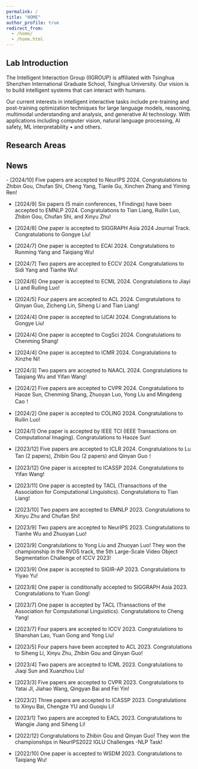 ```yaml
---
permalink: /
title: "HOME"
author_profile: true
redirect_from: 
  - /home/
  - /home.html
---
```


Lab Introduction
------
The Intelligent Interaction Group (IIGROUP) is affiliated with Tsinghua Shenzhen International Graduate School, Tsinghua University. Our vision is to build intelligent systems that can interact with humans.  

Our current interests in intelligent interactive tasks include pre-training and post-training optimization techniques for large language models, reasoning, multimodal understanding and analysis, and generative AI technology. With applications including computer vision, natural language processing, AI safety, ML interpretability • and others.

Research Areas
------

News
------
<div class="news-box">
- [2024/10] Five papers are accepted to NeurIPS 2024. Congratulations to Zhibin Gou, Chufan Shi, Cheng Yang, Tianle Gu, Xinchen Zhang and Yiming Ren! 

- [2024/9] Six papers (5 main conferences, 1 Findings) have been accepted to EMNLP 2024. Congratulations to Tian Liang, Ruilin Luo, Zhibin Gou, Chufan Shi, and Xinyu Zhu! 

- [2024/8] One paper is accepted to SIGGRAPH Asia 2024 Journal Track. Congratulations to Gongye Liu! 

- [2024/7] One paper is accepted to ECAI 2024. Congratulations to Runming Yang and Taiqiang Wu! 

- [2024/7] Two papers are accepted to ECCV 2024. Congratulations to Sidi Yang and Tianhe Wu! 

- [2024/6] One paper is accepted to ECML 2024. Congratulations to Jiayi Li and Ruiling Luo! 

- [2024/5] Four papers are accepted to ACL 2024. Congratulations to Qinyan Guo, Zicheng Lin, Siheng Li and Tian Liang! 

- [2024/4] One paper is accepted to IJCAI 2024. Congratulations to Gongye Liu! 

- [2024/4] One paper is accepted to CogSci 2024. Congratulations to Chenming Shang! 

- [2024/4] One paper is accepted to ICMR 2024. Congratulations to Xinzhe Ni! 

- [2024/3] Two papers are accepted to NAACL 2024. Congratulations to Taiqiang Wu and  Yifan Wang! 

- [2024/2] Five papers are accepted to CVPR 2024. Congratulations to Haoze Sun, Chenming Shang, Zhuoyan Luo, Yong Liu and  Mingdeng Cao！ 

- [2024/2] One paper is accepted to COLING 2024. Congratulations to Ruilin Luo! 

- [2024/1] One paper is accepted by IEEE TCI (IEEE Transactions on Computational Imaging). Congratulations to Haoze Sun! 

- [2023/12] Five papers are accepted to ICLR 2024. Congratulations to Lu Tan (2 papers), Zhibin Gou (2 papers) and Qinyan Guo！ 

- [2023/12] One paper is accepted to ICASSP 2024. Congratulations to Yifan  Wang! 

- [2023/11] One paper is accepted by TACL (Transactions of the Association for Computational Linguistics). Congratulations to Tian Liang! 

- [2023/10] Two papers are accepted to EMNLP 2023. Congratulations to Xinyu Zhu and  Chufan Shi! 

- [2023/9] Two papers are accepted to NeurIPS 2023. Congratulations to Tianhe Wu and  Zhuoyan Luo! 

- [2023/9] Congratulations to Yong Liu and Zhuoyan Luo!  They won the championship in the RVOS track, the 5th Large-Scale Video Object Segmentation Challenge of   ICCV 2023!

- [2023/9] One paper is accepted to SIGIR-AP 2023. Congratulations to Yiyao Yu! 

- [2023/8] One paper is conditionally accepted to SIGGRAPH Asia 2023. Congratulations to Yuan Gong! 

- [2023/7] One paper is accepted by TACL (Transactions of the Association for Computational Linguistics). Congratulations to Cheng Yang! 

- [2023/7] Four papers are accepted to ICCV 2023. Congratulations to Shanshan Lao, Yuan Gong and Yong Liu! 

- [2023/5] Four papers have been accepted to ACL 2023. Congratulations to Siheng Li, Xinyu Zhu, Zhibin Gou and Qinyan Guo! 

- [2023/4] Two papers are accepted to ICML 2023. Congratulations to Jiaqi Sun and Xuanzhou Liu! 

- [2023/3] Five papers are accepted to CVPR 2023. Congratulations to Yatai JI, Jiahao Wang, Qingyan Bai and Fei Yin! 

- [2023/2] Three papers are accepted to ICASSP 2023. Congratulations to Xinyu Bai, Chengze YU and Guoqiu Li! 

- [2023/1] Two papers are accepted to EACL 2023. Congratulations to Wangjie Jiang and Siheng Li! 

- [2022/12] Congratulations to Zhibin Gou and Qinyan Guo! They won the championships in NeurIPS2022 IGLU Challenges -NLP Task!

- [2022/10] One paper is accepted to WSDM 2023. Congratulations to Taiqiang Wu! 
</div>